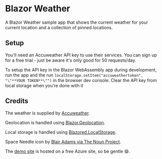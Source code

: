 # Blazor Weather

A Blazor Weather sample app that shows the current weather for your current location and a collection of pinned locations.

## Setup

You'll need an Accuweather API key to use their services. You can sign up for a free trial - just be aware it's only good for 50 requests/day. 

To setup the API key in the Blazor WebAssembly app during development, run the app and the run `localStorage.setItem("accuweathertoken", "\"**YOUR TOKEN**\"")` in the browser dev console. Clear the API key from local storage when you're done with it

## Credits

The weather is supplied by [Accuweather](https://www.accuweather.com/). 

Geolocation is handled using [Blazor.Geolocation](https://github.com/AspNetMonsters/Blazor.Geolocation).

Local storage is handled using [Blazored.LocalStorage](https://github.com/blazored/LocalStorage).

Space Needle icon by [Blair Adams via The Noun Project](https://thenounproject.com/search/?q=space%20needle&i=915578).

The [demo site](https://aka.ms/blazorweather) is hosted on a free Azure site, so be gentle :smile:.
